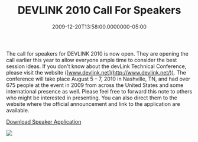 ﻿---
title: DEVLINK 2010 Call For Speakers
date: "2009-12-20T13:58:00.0000000-05:00"
description: The call for speakers for DEVLINK 2010 is now open. They are
featuredImage: img/devlink-2010-call-for-speakers-featured.png
---

The call for speakers for DEVLINK 2010 is now open. They are opening the call earlier this year to allow everyone ample time to consider the best session ideas. If you don't know about the devLink Technical Conference, please visit the website ([www.devlink.net](http://www.devlink.net/)). The conference will take place August 5 – 7, 2010 in Nashville, TN, and had over 675 people at the event in 2009 from across the United States and some international presence as well. Please feel free to forward this note to others who might be interested in presenting. You can also direct them to the website where the official announcement and link to the application are available.

[Download Speaker Application](http://bit.ly/8PIbhk)

![](/img/devlink.png)

